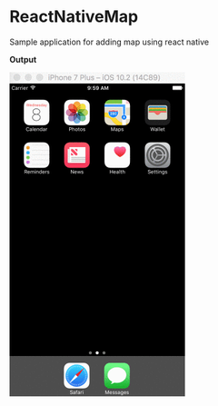 # ReactNativeMap
Sample application for adding map using react native

**Output**

![](./output/gmap.gif)
